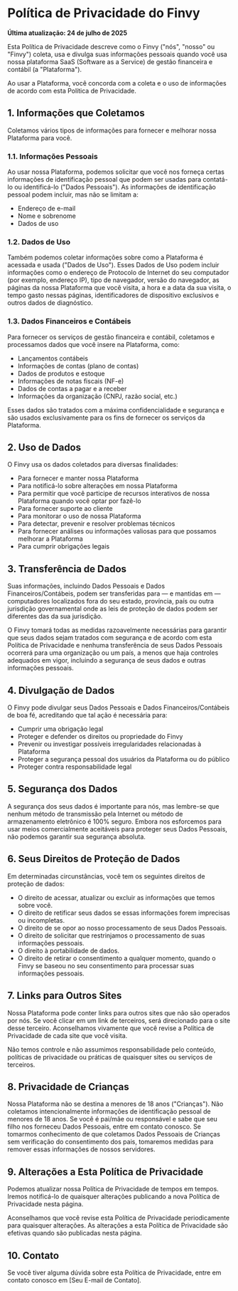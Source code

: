 # Política de Privacidade do Finvy

**Última atualização: 24 de julho de 2025**

Esta Política de Privacidade descreve como o Finvy ("nós", "nosso" ou "Finvy") coleta, usa e divulga suas informações pessoais quando você usa nossa plataforma SaaS (Software as a Service) de gestão financeira e contábil (a "Plataforma").

Ao usar a Plataforma, você concorda com a coleta e o uso de informações de acordo com esta Política de Privacidade.

## 1. Informações que Coletamos

Coletamos vários tipos de informações para fornecer e melhorar nossa Plataforma para você.

### 1.1. Informações Pessoais

Ao usar nossa Plataforma, podemos solicitar que você nos forneça certas informações de identificação pessoal que podem ser usadas para contatá-lo ou identificá-lo ("Dados Pessoais"). As informações de identificação pessoal podem incluir, mas não se limitam a:

*   Endereço de e-mail
*   Nome e sobrenome
*   Dados de uso

### 1.2. Dados de Uso

Também podemos coletar informações sobre como a Plataforma é acessada e usada ("Dados de Uso"). Esses Dados de Uso podem incluir informações como o endereço de Protocolo de Internet do seu computador (por exemplo, endereço IP), tipo de navegador, versão do navegador, as páginas da nossa Plataforma que você visita, a hora e a data da sua visita, o tempo gasto nessas páginas, identificadores de dispositivo exclusivos e outros dados de diagnóstico.

### 1.3. Dados Financeiros e Contábeis

Para fornecer os serviços de gestão financeira e contábil, coletamos e processamos dados que você insere na Plataforma, como:

*   Lançamentos contábeis
*   Informações de contas (plano de contas)
*   Dados de produtos e estoque
*   Informações de notas fiscais (NF-e)
*   Dados de contas a pagar e a receber
*   Informações da organização (CNPJ, razão social, etc.)

Esses dados são tratados com a máxima confidencialidade e segurança e são usados exclusivamente para os fins de fornecer os serviços da Plataforma.

## 2. Uso de Dados

O Finvy usa os dados coletados para diversas finalidades:

*   Para fornecer e manter nossa Plataforma
*   Para notificá-lo sobre alterações em nossa Plataforma
*   Para permitir que você participe de recursos interativos de nossa Plataforma quando você optar por fazê-lo
*   Para fornecer suporte ao cliente
*   Para monitorar o uso de nossa Plataforma
*   Para detectar, prevenir e resolver problemas técnicos
*   Para fornecer análises ou informações valiosas para que possamos melhorar a Plataforma
*   Para cumprir obrigações legais

## 3. Transferência de Dados

Suas informações, incluindo Dados Pessoais e Dados Financeiros/Contábeis, podem ser transferidas para — e mantidas em — computadores localizados fora do seu estado, província, país ou outra jurisdição governamental onde as leis de proteção de dados podem ser diferentes das da sua jurisdição.

O Finvy tomará todas as medidas razoavelmente necessárias para garantir que seus dados sejam tratados com segurança e de acordo com esta Política de Privacidade e nenhuma transferência de seus Dados Pessoais ocorrerá para uma organização ou um país, a menos que haja controles adequados em vigor, incluindo a segurança de seus dados e outras informações pessoais.

## 4. Divulgação de Dados

O Finvy pode divulgar seus Dados Pessoais e Dados Financeiros/Contábeis de boa fé, acreditando que tal ação é necessária para:

*   Cumprir uma obrigação legal
*   Proteger e defender os direitos ou propriedade do Finvy
*   Prevenir ou investigar possíveis irregularidades relacionadas à Plataforma
*   Proteger a segurança pessoal dos usuários da Plataforma ou do público
*   Proteger contra responsabilidade legal

## 5. Segurança dos Dados

A segurança dos seus dados é importante para nós, mas lembre-se que nenhum método de transmissão pela Internet ou método de armazenamento eletrônico é 100% seguro. Embora nos esforcemos para usar meios comercialmente aceitáveis para proteger seus Dados Pessoais, não podemos garantir sua segurança absoluta.

## 6. Seus Direitos de Proteção de Dados

Em determinadas circunstâncias, você tem os seguintes direitos de proteção de dados:

*   O direito de acessar, atualizar ou excluir as informações que temos sobre você.
*   O direito de retificar seus dados se essas informações forem imprecisas ou incompletas.
*   O direito de se opor ao nosso processamento de seus Dados Pessoais.
*   O direito de solicitar que restrinjamos o processamento de suas informações pessoais.
*   O direito à portabilidade de dados.
*   O direito de retirar o consentimento a qualquer momento, quando o Finvy se baseou no seu consentimento para processar suas informações pessoais.

## 7. Links para Outros Sites

Nossa Plataforma pode conter links para outros sites que não são operados por nós. Se você clicar em um link de terceiros, será direcionado para o site desse terceiro. Aconselhamos vivamente que você revise a Política de Privacidade de cada site que você visita.

Não temos controle e não assumimos responsabilidade pelo conteúdo, políticas de privacidade ou práticas de quaisquer sites ou serviços de terceiros.

## 8. Privacidade de Crianças

Nossa Plataforma não se destina a menores de 18 anos ("Crianças"). Não coletamos intencionalmente informações de identificação pessoal de menores de 18 anos. Se você é pai/mãe ou responsável e sabe que seu filho nos forneceu Dados Pessoais, entre em contato conosco. Se tomarmos conhecimento de que coletamos Dados Pessoais de Crianças sem verificação do consentimento dos pais, tomaremos medidas para remover essas informações de nossos servidores.

## 9. Alterações a Esta Política de Privacidade

Podemos atualizar nossa Política de Privacidade de tempos em tempos. Iremos notificá-lo de quaisquer alterações publicando a nova Política de Privacidade nesta página.

Aconselhamos que você revise esta Política de Privacidade periodicamente para quaisquer alterações. As alterações a esta Política de Privacidade são efetivas quando são publicadas nesta página.

## 10. Contato

Se você tiver alguma dúvida sobre esta Política de Privacidade, entre em contato conosco em [Seu E-mail de Contato].
